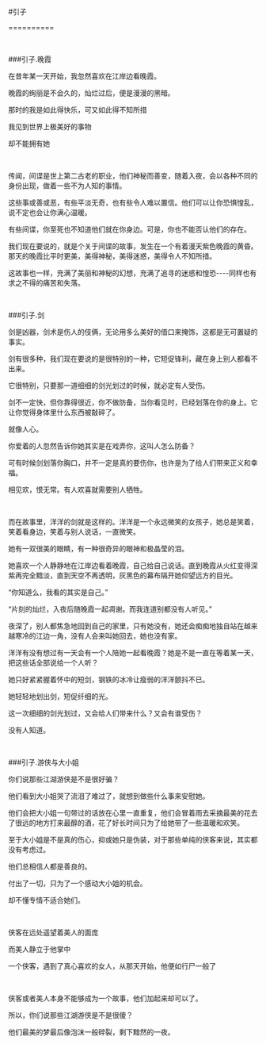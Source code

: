 ﻿#引子

==========

<br/>

###引子.晚霞

在昔年某一天开始，我忽然喜欢在江岸边看晚霞。

晚霞的绚丽是不会久的，灿烂过后，便是漫漫的黑暗。

那时的我是如此得快乐，可又如此得不知所措

我见到世界上极美好的事物

却不能拥有她

<br/>

传闻，间谍是世上第二古老的职业，他们神秘而善变，随着入夜，会以各种不同的身份出现，做着一些不为人知的事情。

这些事或善或恶，有些平淡无奇，也有些令人难以置信。他们可以让你恐惧惶乱，说不定也会让你满心温暖。

有些间谍，你至死也不知道他们就在你身边。可是，你也不能否认他们的存在。

我们现在要说的，就是个关于间谍的故事，发生在一个有着漫天紫色晚霞的黄昏。那天的晚霞比平时更美，美得神秘，美得迷惑，美得令人不知所措。

这故事也一样，充满了美丽和神秘的幻想，充满了追寻的迷惑和惶恐----同样也有求之不得的痛苦和失落。

<br/>



###引子.剑

剑是凶器，剑术是伤人的伎俩，无论用多么美好的借口来掩饰，这都是无可置疑的事实。

剑有很多种，我们现在要说的是很特别的一种，它短促锋利，藏在身上别人都看不出来。

它很特别，只要那一道细细的剑光划过的时候，就必定有人受伤。

剑不一定快，但你靠得很近，你不做防备，当你看见时，已经划落在你的身上。它让你觉得身体里什么东西被敲碎了。

就像人心。

你爱着的人忽然告诉你她其实是在戏弄你，这叫人怎么防备？

可有时候剑划落你胸口，并不一定是真的要伤你，也许是为了给人们带来正义和幸福。

相见欢，恨无常。有人欢喜就需要别人牺牲。

<br/>

而在故事里，洋洋的剑就是这样的。洋洋是一个永远微笑的女孩子，她总是笑着，笑着看身边，笑着与别人说话，一直微笑。

她有一双很美的眼睛，有一种很奇异的眼神和极晶莹的泪。

她喜欢一个人静静地在江岸边看着晚霞，自己给自己说话。直到晚霞从火红变得深紫再完全黯淡，直到天空不再透明，灰黑色的幕布隔开她仰望远方的目光。

“你知道么，我看的其实是自己。”

“片刻的灿烂，入夜后随晚霞一起凋谢。而我连道别都没有人听见。”

夜深了，别人都焦急地回到自己的家里，只有她没有，她还会痴痴地独自站在越来越寒冷的江边一角，没有人会来叫她回去，她也没有家。

洋洋有没有想过有一天会有一个人陪她一起看晚霞？她是不是一直在等着某一天，把这些话全部说给一个人听？

她只好紧紧握着怀中的短剑，钢铁的冰冷让瘦弱的洋洋颤抖不已。

她轻轻地划出剑，短促纤细的光。

这一次细细的剑光划过，又会给人们带来什么？又会有谁受伤？

没有人知道。

<br/>



###引子.游侠与大小姐

你们说那些江湖游侠是不是很好骗？

他们看到大小姐哭了流泪了难过了，就想到做些什么事来安慰她。

他们会把大小姐一句带过的话放在心里一直重复，他们会冒着雨去采摘最美的花去了很远的地方打来最醇的酒，花了好长时间只为了给她带了一些温暖和欢笑。

至于大小姐是不是真的伤心，抑或她只是伪装，对于那些单纯的侠客来说，其实都没有考虑过。

他们总相信人都是善良的。

付出了一切，只为了一个感动大小姐的机会。

却不懂专情不适合她们。

<br/>

侠客在远处遥望着美人的面庞

而美人静立于他掌中

一个侠客，遇到了真心喜欢的女人，从那天开始，他便如行尸一般了

<br/>

侠客或者美人本身不能够成为一个故事，他们加起来却可以了。

所以，你们说那些江湖游侠是不是很傻？

他们最美的梦最后像泡沫一般碎裂，剩下黯然的一夜。

